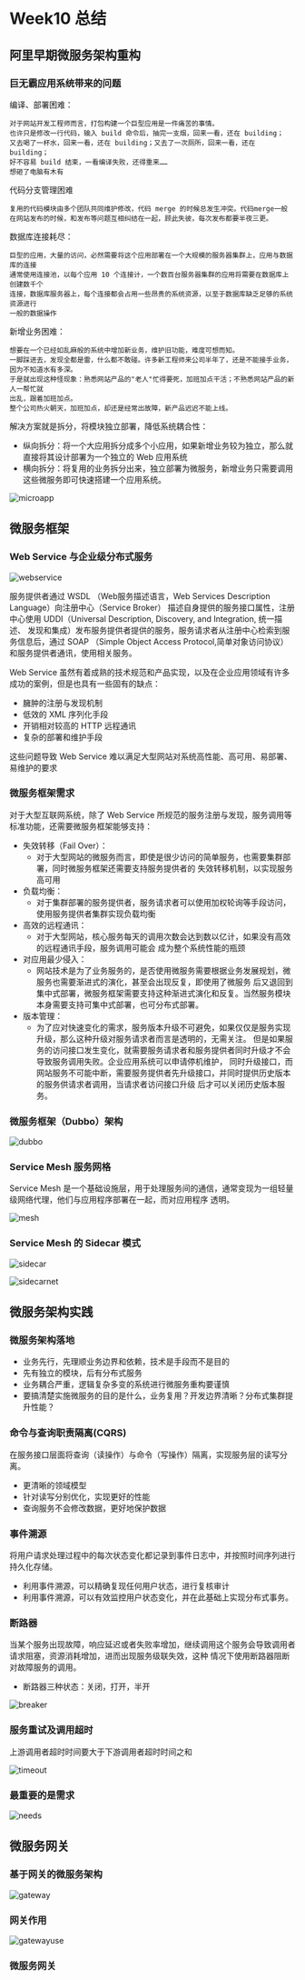 # Week10 总结
## 阿里早期微服务架构重构
### 巨无霸应用系统带来的问题
编译、部署困难：
    
    对于网站开发工程师而言，打包构建一个巨型应用是一件痛苦的事情。
    也许只是修改一行代码，输入 build 命令后，抽完一支烟，回来一看，还在 building；
    又去喝了一杯水，回来一看，还在 building；又去了一次厕所，回来一看，还在 building；
    好不容易 build 结束，一看编译失败，还得重来……
    想砸了电脑有木有
代码分支管理困难

    复用的代码模块由多个团队共同维护修改，代码 merge 的时候总发生冲突。代码merge一般
    在网站发布的时候，和发布等问题互相纠结在一起，顾此失彼，每次发布都要半夜三更。
数据库连接耗尽：

    巨型的应用，大量的访问，必然需要将这个应用部署在一个大规模的服务器集群上，应用与数据库的连接
    通常使用连接池，以每个应用 10 个连接计，一个数百台服务器集群的应用将需要在数据库上创建数千个
    连接，数据库服务器上，每个连接都会占用一些昂贵的系统资源，以至于数据库缺乏足够的系统资源进行
    一般的数据操作
新增业务困难：

    想要在一个已经如乱麻般的系统中增加新业务，维护旧功能，难度可想而知。
    一脚踩进去，发现全都是雷，什么都不敢碰。许多新工程师来公司半年了，还是不能接手业务，
    因为不知道水有多深。
    于是就出现这种怪现象：熟悉网站产品的"老人"忙得要死，加班加点干活；不熟悉网站产品的新人一帮忙就
    出乱，跟着加班加点。
    整个公司热火朝天，加班加点，却还是经常出故障，新产品迟迟不能上线。
解决方案就是拆分，将模块独立部署，降低系统耦合性：
* 纵向拆分：将一个大应用拆分成多个小应用，如果新增业务较为独立，那么就直接将其设计部署为一个独立的 Web 应用系统
* 横向拆分：将复用的业务拆分出来，独立部署为微服务，新增业务只需要调用这些微服务即可快速搭建一个应用系统。

![microapp](microapp.png)
## 微服务框架
### Web Service 与企业级分布式服务
![webservice](webservice.png)

服务提供者通过 WSDL （Web服务描述语言，Web Services Description Language）向注册中心（Service Broker）
描述自身提供的服务接口属性，注册中心使用 UDDI（Universal Description, Discovery, and Integration, 统一描述、
发现和集成）发布服务提供者提供的服务，服务请求者从注册中心检索到服务信息后，通过 SOAP （Simple Object Access 
Protocol,简单对象访问协议）和服务提供者通讯，使用相关服务。

Web Service 虽然有着成熟的技术规范和产品实现，以及在企业应用领域有许多成功的案例，但是也具有一些固有的缺点：
* 臃肿的注册与发现机制
* 低效的 XML 序列化手段
* 开销相对较高的 HTTP 远程通讯
* 复杂的部署和维护手段

这些问题导致 Web Service 难以满足大型网站对系统高性能、高可用、易部署、易维护的要求
### 微服务框架需求
对于大型互联网系统，除了 Web Service 所规范的服务注册与发现，服务调用等标准功能，还需要微服务框架能够支持：
* 失效转移（Fail Over）：
    * 对于大型网站的微服务而言，即使是很少访问的简单服务，也需要集群部署，同时微服务框架还需要支持服务提供者的
    失效转移机制，以实现服务高可用
* 负载均衡：
    * 对于集群部署的服务提供者，服务请求者可以使用加权轮询等手段访问，使用服务提供者集群实现负载均衡
* 高效的远程通讯：
    * 对于大型网站，核心服务每天的调用次数会达到数以亿计，如果没有高效的远程通讯手段，服务调用可能会
    成为整个系统性能的瓶颈
* 对应用最少侵入：
    * 网站技术是为了业务服务的，是否使用微服务需要根据业务发展规划，微服务也需要渐进式的演化，甚至会出现反复，即使用了微服务
    后又退回到集中式部署，微服务框架需要支持这种渐进式演化和反复。当然服务模块本身需要支持可集中式部署，也可分布式部署。
* 版本管理：
    * 为了应对快速变化的需求，服务版本升级不可避免，如果仅仅是服务实现升级，那么这种升级对服务请求者而言是透明的，无需关注。
    但是如果服务的访问接口发生变化，就需要服务请求者和服务提供者同时升级才不会导致服务调用失败。企业应用系统可以申请停机维护，
    同时升级接口，而网站服务不可能中断，需要服务提供者先升级接口，并同时提供历史版本的服务供请求者调用，当请求者访问接口升级
    后才可以关闭历史版本服务。
### 微服务框架（Dubbo）架构
![dubbo](dubbo.png)
### Service Mesh 服务网格
Service Mesh 是一个基础设施层，用于处理服务间的通信，通常变现为一组轻量级网络代理，他们与应用程序部署在一起，而对应用程序
透明。

![mesh](mesh.png)

### Service Mesh 的 Sidecar 模式
![sidecar](sidecar.png)

![sidecarnet](sidecarnet.png)
## 微服务架构实践
### 微服务架构落地
* 业务先行，先理顺业务边界和依赖，技术是手段而不是目的
* 先有独立的模块，后有分布式服务
* 业务耦合严重，逻辑复杂多变的系统进行微服务重构要谨慎
* 要搞清楚实施微服务的目的是什么，业务复用？开发边界清晰？分布式集群提升性能？
### 命令与查询职责隔离(CQRS)
在服务接口层面将查询（读操作）与命令（写操作）隔离，实现服务层的读写分离。
* 更清晰的领域模型
* 针对读写分别优化，实现更好的性能
* 查询服务不会修改数据，更好地保护数据
### 事件溯源
将用户请求处理过程中的每次状态变化都记录到事件日志中，并按照时间序列进行持久化存储。
* 利用事件溯源，可以精确复现任何用户状态，进行复核审计
* 利用事件溯源，可以有效监控用户状态变化，并在此基础上实现分布式事务。
### 断路器
当某个服务出现故障，响应延迟或者失败率增加，继续调用这个服务会导致调用者请求阻塞，资源消耗增加，进而出现服务级联失效，这种
情况下使用断路器阻断对故障服务的调用。
* 断路器三种状态：关闭，打开，半开

![breaker](breaker.png)
### 服务重试及调用超时
上游调用者超时时间要大于下游调用者超时时间之和

![timeout](timeout.png)
### 最重要的是需求
![needs](needs.png)
## 微服务网关
### 基于网关的微服务架构
![gateway](gateway.png)
### 网关作用
![gatewayuse](gatewayuse.png)
### 微服务网关

